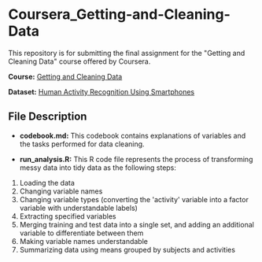 # Coursera_Getting-and-Cleaning-Data

This repository is for submitting the final assignment for the "Getting and Cleaning Data" course offered by Coursera.

**Course:** [Getting and Cleaning Data](https://www.coursera.org/learn/data-cleaning/home/welcome)

**Dataset:** [Human Activity Recognition Using Smartphones](http://archive.ics.uci.edu/ml/datasets/Human+Activity+Recognition+Using+Smartphones)

## File Description

- **codebook.md:** This codebook contains explanations of variables and the tasks performed for data cleaning.

- **run_analysis.R:** This R code file represents the process of transforming messy data into tidy data as the following steps:

1. Loading the data
2. Changing variable names
3. Changing variable types (converting the 'activity' variable into a factor variable with understandable labels)
4. Extracting specified variables
5. Merging training and test data into a single set, and adding an additional variable to differentiate between them
6. Making variable names understandable
7. Summarizing data using means grouped by subjects and activities
